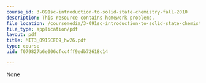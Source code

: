 ```yaml
---
course_id: 3-091sc-introduction-to-solid-state-chemistry-fall-2010
description: This resource contains homework problems.
file_location: /coursemedia/3-091sc-introduction-to-solid-state-chemistry-fall-2010/f079827b6e006cfcc4ff9edb72618c14_MIT3_091SCF09_hw26.pdf
file_type: application/pdf
layout: pdf
title: MIT3_091SCF09_hw26.pdf
type: course
uid: f079827b6e006cfcc4ff9edb72618c14

---
```

None